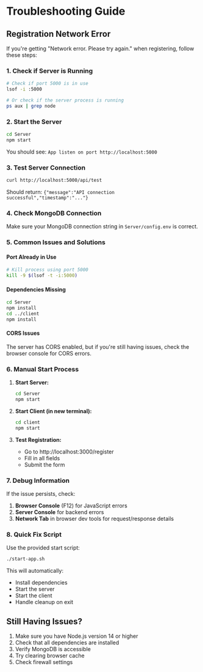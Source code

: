 # Troubleshooting Guide

## Registration Network Error

If you're getting "Network error. Please try again." when registering, follow these steps:

### 1. Check if Server is Running
```bash
# Check if port 5000 is in use
lsof -i :5000

# Or check if the server process is running
ps aux | grep node
```

### 2. Start the Server
```bash
cd Server
npm start
```

You should see: `App listen on port http://localhost:5000`

### 3. Test Server Connection
```bash
curl http://localhost:5000/api/test
```

Should return: `{"message":"API connection successful","timestamp":"..."}`

### 4. Check MongoDB Connection
Make sure your MongoDB connection string in `Server/config.env` is correct.

### 5. Common Issues and Solutions

#### Port Already in Use
```bash
# Kill process using port 5000
kill -9 $(lsof -t -i:5000)
```

#### Dependencies Missing
```bash
cd Server
npm install
cd ../client
npm install
```

#### CORS Issues
The server has CORS enabled, but if you're still having issues, check the browser console for CORS errors.

### 6. Manual Start Process

1. **Start Server:**
   ```bash
   cd Server
   npm start
   ```

2. **Start Client (in new terminal):**
   ```bash
   cd client
   npm start
   ```

3. **Test Registration:**
   - Go to http://localhost:3000/register
   - Fill in all fields
   - Submit the form

### 7. Debug Information

If the issue persists, check:

1. **Browser Console** (F12) for JavaScript errors
2. **Server Console** for backend errors
3. **Network Tab** in browser dev tools for request/response details

### 8. Quick Fix Script

Use the provided start script:
```bash
./start-app.sh
```

This will automatically:
- Install dependencies
- Start the server
- Start the client
- Handle cleanup on exit

## Still Having Issues?

1. Make sure you have Node.js version 14 or higher
2. Check that all dependencies are installed
3. Verify MongoDB is accessible
4. Try clearing browser cache
5. Check firewall settings 